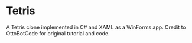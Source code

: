 # Tetris

A Tetris clone implemented in C# and XAML as a WinForms app. Credit to OttoBotCode for original tutorial and code.
